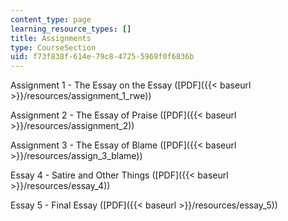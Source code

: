 ```yaml
---
content_type: page
learning_resource_types: []
title: Assignments
type: CourseSection
uid: f73f838f-614e-79c8-4725-5969f0f6836b
---
```


Assignment 1 - The Essay on the Essay ([PDF]({{< baseurl >}}/resources/assignment_1_rwe))

Assignment 2 - The Essay of Praise ([PDF]({{< baseurl >}}/resources/assignment_2))

Assignment 3 - The Essay of Blame ([PDF]({{< baseurl >}}/resources/assign_3_blame))

Essay 4 - Satire and Other Things ([PDF]({{< baseurl >}}/resources/essay_4))

Essay 5 - Final Essay ([PDF]({{< baseurl >}}/resources/essay_5))